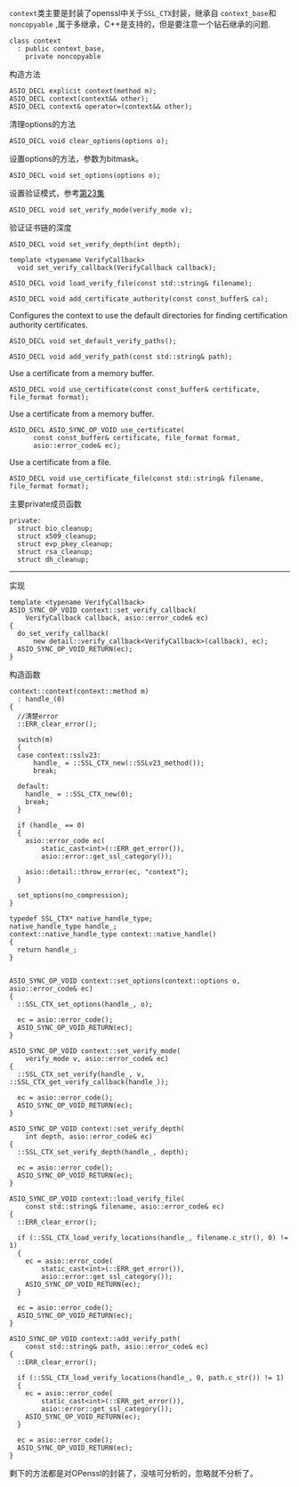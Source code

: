 ` context `类主要是封装了openssl中关于` SSL_CTX `封装，继承自 ` context_base `和` noncopyable ` ,属于多继承，C++是支持的，但是要注意一个钻石继承的问题.
```
class context
  : public context_base,
    private noncopyable
```

构造方法
```
ASIO_DECL explicit context(method m);
ASIO_DECL context(context&& other);
ASIO_DECL context& operator=(context&& other);
```

清理options的方法
```
ASIO_DECL void clear_options(options o);
```
设置options的方法，参数为bitmask。
```
ASIO_DECL void set_options(options o);
```

设置验证模式，参考[第23集]()
```
ASIO_DECL void set_verify_mode(verify_mode v);
```
验证证书链的深度
```
ASIO_DECL void set_verify_depth(int depth);
```
```
template <typename VerifyCallback>
  void set_verify_callback(VerifyCallback callback);
```
```
ASIO_DECL void load_verify_file(const std::string& filename);
```
```
ASIO_DECL void add_certificate_authority(const const_buffer& ca);
```

Configures the context to use the default directories for finding certification authority certificates.
```
ASIO_DECL void set_default_verify_paths();
```
```
ASIO_DECL void add_verify_path(const std::string& path);
```

Use a certificate from a memory buffer.
```
ASIO_DECL void use_certificate(const const_buffer& certificate, file_format format);
```
Use a certificate from a memory buffer.
```
ASIO_DECL ASIO_SYNC_OP_VOID use_certificate(
      const const_buffer& certificate, file_format format,
      asio::error_code& ec);
```
Use a certificate from a file.
```
ASIO_DECL void use_certificate_file(const std::string& filename, file_format format);
```

主要private成员函数
```
private:
  struct bio_cleanup;
  struct x509_cleanup;
  struct evp_pkey_cleanup;
  struct rsa_cleanup;
  struct dh_cleanup;
```

---

实现
```
template <typename VerifyCallback>
ASIO_SYNC_OP_VOID context::set_verify_callback(
    VerifyCallback callback, asio::error_code& ec)
{
  do_set_verify_callback(
      new detail::verify_callback<VerifyCallback>(callback), ec);
  ASIO_SYNC_OP_VOID_RETURN(ec);
}
```

构造函数
```
context::context(context::method m)
  : handle_(0)
{
  //清楚error
  ::ERR_clear_error();

  switch(m)
  {
  case context::sslv23:
      handle_ = ::SSL_CTX_new(::SSLv23_method());
      break;

  default:
    handle_ = ::SSL_CTX_new(0);
    break;
  }

  if (handle_ == 0)
  {
    asio::error_code ec(
        static_cast<int>(::ERR_get_error()),
        asio::error::get_ssl_category());

    asio::detail::throw_error(ec, "context");
  }

  set_options(no_compression);
}
```

```
typedef SSL_CTX* native_handle_type;
native_handle_type handle_;
context::native_handle_type context::native_handle()
{
  return handle_;
}
```

```

ASIO_SYNC_OP_VOID context::set_options(context::options o, asio::error_code& ec)
{
  ::SSL_CTX_set_options(handle_, o);

  ec = asio::error_code();
  ASIO_SYNC_OP_VOID_RETURN(ec);
}
```

```
ASIO_SYNC_OP_VOID context::set_verify_mode(
    verify_mode v, asio::error_code& ec)
{
  ::SSL_CTX_set_verify(handle_, v, ::SSL_CTX_get_verify_callback(handle_));

  ec = asio::error_code();
  ASIO_SYNC_OP_VOID_RETURN(ec);
}
```

```
ASIO_SYNC_OP_VOID context::set_verify_depth(
    int depth, asio::error_code& ec)
{
  ::SSL_CTX_set_verify_depth(handle_, depth);

  ec = asio::error_code();
  ASIO_SYNC_OP_VOID_RETURN(ec);
}
```

```
ASIO_SYNC_OP_VOID context::load_verify_file(
    const std::string& filename, asio::error_code& ec)
{
  ::ERR_clear_error();

  if (::SSL_CTX_load_verify_locations(handle_, filename.c_str(), 0) != 1)
  {
    ec = asio::error_code(
        static_cast<int>(::ERR_get_error()),
        asio::error::get_ssl_category());
    ASIO_SYNC_OP_VOID_RETURN(ec);
  }

  ec = asio::error_code();
  ASIO_SYNC_OP_VOID_RETURN(ec);
}
```

```
ASIO_SYNC_OP_VOID context::add_verify_path(
    const std::string& path, asio::error_code& ec)
{
  ::ERR_clear_error();

  if (::SSL_CTX_load_verify_locations(handle_, 0, path.c_str()) != 1)
  {
    ec = asio::error_code(
        static_cast<int>(::ERR_get_error()),
        asio::error::get_ssl_category());
    ASIO_SYNC_OP_VOID_RETURN(ec);
  }

  ec = asio::error_code();
  ASIO_SYNC_OP_VOID_RETURN(ec);
}
```

剩下的方法都是对OPenssl的封装了，没啥可分析的，忽略就不分析了。
